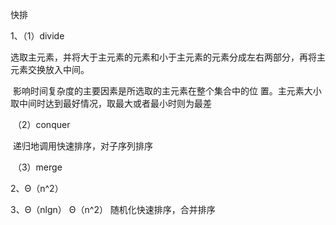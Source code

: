 快排

1、（1）divide 

​	选取主元素，并将大于主元素的元素和小于主元素的元素分成左右两部分，再将主元素交换放入中间。

​	影响时间复杂度的主要因素是所选取的主元素在整个集合中的位 置。主元素大小取中间时达到最好情况，取最大或者最小时则为最差

​	（2）conquer

​	  递归地调用快速排序，对子序列排序

​	（3）merge



2、Θ（n^2）

3、Θ（nlgn） Θ（n^2）   随机化快速排序，合并排序



